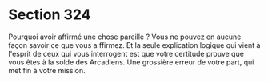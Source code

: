 # Section 324

Pourquoi avoir affirmé une chose pareille ? Vous ne pouvez en
aucune façon  savoir  ce que vous a ffirmez. Et la seule explication
logique qui vient à l'esprit de ceux qui vous interrogent est que
votre certitude prouve que vous êtes à la solde des Arcadiens.
Une grossière erreur de votre part, qui met fin à votre mission.